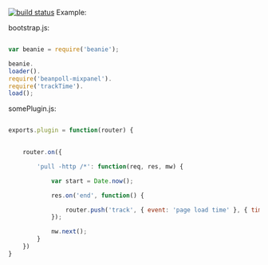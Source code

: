 [![build status](https://secure.travis-ci.org/crcn/beanpoll-mixpanel.png)](http://travis-ci.org/crcn/beanpoll-mixpanel)
Example:


bootstrap.js: 

```javascript

var beanie = require('beanie');

beanie.
loader().
require('beanpoll-mixpanel').
require('trackTime').
load();

```


somePlugin.js:

```javascript

exports.plugin = function(router) {
	

	router.on({

		'pull -http /*': function(req, res, mw) {

			var start = Date.now();

			res.on('end', function() {

				router.push('track', { event: 'page load time' }, { time: Date.now() - start });
			});

			nw.next();
		}
	})
}
```